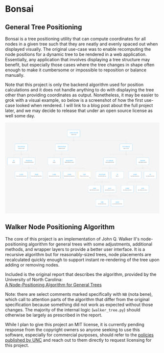 # Bonsai

## General Tree Positioning

Bonsai is a tree positioning utility that can compute coordinates for all nodes in a given tree such
that they are neatly and evenly spaced out when displayed visually. The original use-case was to
enable recomputing the node positions for a dynamic tree to be rendered in a web application.
Essentially, any application that involves displaying a tree structure may benefit, but especially
those cases where the tree changes in shape often enough to make it cumbersome or impossible to reposition
or balance manually.

Note that this project is only the backend algorithm used for position calculations and it does not
handle anything to do with displaying the tree other than providing coordinates as output.
Nonetheless, it may be easier to grok with a visual example, so below is a screenshot of how the first
use-case looked when rendered. I will link to a blog post about the full project later, and we may decide
to release that under an open source license as well some day.

![Bonsai Metric Tree Example](bonsai_example_big.png)

## Walker Node Positioning Algorithm

The core of this project is an implementation of John Q. Walker II's node-positioning algorithm for
general trees with some adjustments, additional methods, and wrapper layers to provide a better user
interface. It is a recursive algorithm but for reasonably-sized trees, node placements are
recalculated quickly enough to support instant re-rendering of the tree upon adding or removing
nodes.

Included is the original report that describes the algorithm, provided by the University of North
Carolina:\
<a href="89-034.pdf" target="_blank">A Node-Positioning Algorithm for General Trees</a>

Note: there are select comments marked specifically with `NB` (nota bene), which call to attention
parts of the algorithm that differ from the original specification because something did not work as
expected without those changes. The majority of the internal logic (`walker_tree.py`) should
otherwise be largely as prescribed in the report.

While I plan to give this project an MIT license, it is currently pending response from the
copyright owners so anyone seeking to use this software, especially for commercial purposes, should
refer to the <a href="https://policies.unc.edu/TDClient/2833/Portal/KB/ArticleDet?ID=132138"
target="_blank">policies published by UNC</a> and reach out to them directly to request licensing
for this project.
